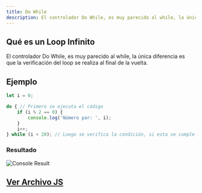 ```yaml
---
title: Do While
description: El controlador Do While, es muy parecido al while, la única diferencia es que la verificación del loop se realiza al final de la vuelta.
---
```

## Qué es un Loop Infinito
El controlador Do While, es muy parecido al while, la única diferencia es que la verificación del loop se realiza al final de la vuelta.

## Ejemplo
```js title="05-do-while.js"
let i = 0;

do { // Primero se ejecuta el código
    if (i % 2 == 0) { 
        console.log('Número par: ', i);
    }
    i++; 
} while (i < 20); // Luego se verifica la condición, si esta se cumple se vuelve a ejecutar
```
### Resultado
![Console Result](/img/03-control-flujo/05-do-while.png)

## [Ver Archivo JS](/js/03-control-flujo/05-do-while.js)
